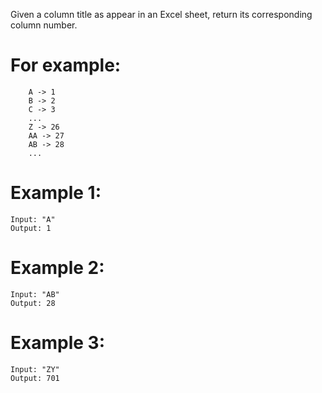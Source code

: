 Given a column title as appear in an Excel sheet, return its corresponding column number.

# For example:
```
    A -> 1
    B -> 2
    C -> 3
    ...
    Z -> 26
    AA -> 27
    AB -> 28 
    ...
```
# Example 1:
```
Input: "A"
Output: 1
```
# Example 2:
```
Input: "AB"
Output: 28
```
# Example 3:
```
Input: "ZY"
Output: 701
```